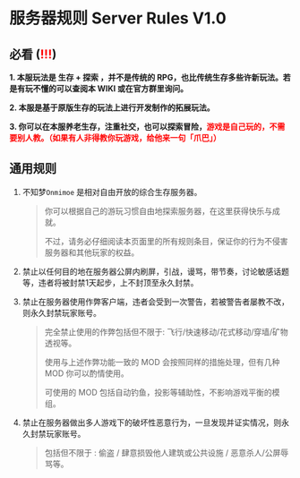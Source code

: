 # 服务器规则 Server Rules V1.0

## 必看 (<span style="color: red;">!!!</span>)

**1. 本服玩法是 生存 + 探索 ，并不是传统的 RPG，也比传统生存多些许新玩法。若是有玩不懂的可以查阅本 WIKI 或在官方群里询问。**

**2. 本服是基于原版生存的玩法上进行开发制作的拓展玩法。**

**3. 你可以在本服养老生存，注重社交，也可以探索冒险，<span style="color:red;">游戏是自己玩的，不需要别人教。（如果有人非得教你玩游戏，给他来一句「爪巴」）</span>**

## 通用规则

1. 不知梦`Onmimoe` 是相对自由开放的综合生存服务器。
    > 你可以根据自己的游玩习惯自由地探索服务器，在这里获得快乐与成就。
    > 
    > 不过，请务必仔细阅读本页面里的所有规则条目，保证你的行为不侵害服务器和其他玩家的权益。

1. 禁止以任何目的地在服务器公屏内刷屏，引战，谩骂，带节奏，讨论敏感话题等，违者将被封禁1天起步，上不封顶至永久封禁。

2. 禁止在服务器使用作弊客户端，违者会受到一次警告，若被警告者屡教不改，则永久封禁玩家账号。
    > 完全禁止使用的作弊包括但不限于: 飞行/快速移动/花式移动/穿墙/矿物透视等。
    >
    > 使用与上述作弊功能一致的 MOD 会按照同样的措施处理，但有几种 MOD 你可以酌情使用。
    > 
    > 可使用的 MOD 包括自动钓鱼，投影等辅助性，不影响游戏平衡的模组。

3. 禁止在服务器做出多人游戏下的破坏性恶意行为，一旦发现并证实情况，则永久封禁玩家账号。
    > 包括但不限于 : 偷盗 / 肆意损毁他人建筑或公共设施 / 恶意杀人/公屏辱骂等。

